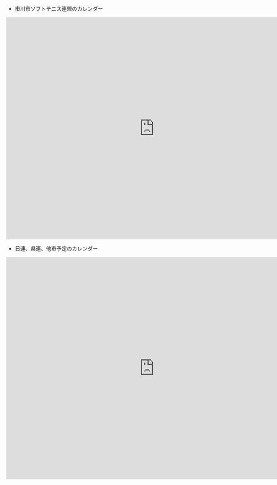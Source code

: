 - 市川市ソフトテニス連盟のカレンダー

<iframe src="https://calendar.google.com/calendar/embed?src=ichikawa2017softtennis%40gmail.com&ctz=Asia%2FTokyo" style="border: 0" width="800" height="600" frameborder="0" scrolling="no"></iframe>

- 日連、県連、他市予定のカレンダー

<iframe src="https://calendar.google.com/calendar/embed?src=send2ichikawahp%40gmail.com&ctz=Asia%2FTokyo" style="border: 0" width="800" height="600" frameborder="0" scrolling="no"></iframe>
